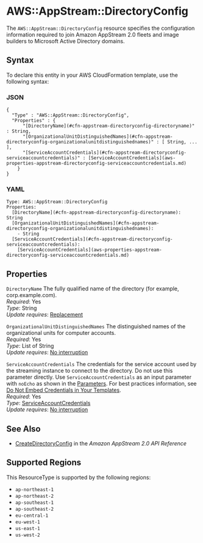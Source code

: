 # AWS::AppStream::DirectoryConfig<a name="aws-resource-appstream-directoryconfig"></a>

The `AWS::AppStream::DirectoryConfig` resource specifies the configuration information required to join Amazon AppStream 2\.0 fleets and image builders to Microsoft Active Directory domains\. 

## Syntax<a name="aws-resource-appstream-directoryconfig-syntax"></a>

To declare this entity in your AWS CloudFormation template, use the following syntax:

### JSON<a name="aws-resource-appstream-directoryconfig-syntax.json"></a>

```
{
  "Type" : "AWS::AppStream::DirectoryConfig",
  "Properties" : {
      "[DirectoryName](#cfn-appstream-directoryconfig-directoryname)" : String,
      "[OrganizationalUnitDistinguishedNames](#cfn-appstream-directoryconfig-organizationalunitdistinguishednames)" : [ String, ... ],
      "[ServiceAccountCredentials](#cfn-appstream-directoryconfig-serviceaccountcredentials)" : [ServiceAccountCredentials](aws-properties-appstream-directoryconfig-serviceaccountcredentials.md)
    }
}
```

### YAML<a name="aws-resource-appstream-directoryconfig-syntax.yaml"></a>

```
Type: AWS::AppStream::DirectoryConfig
Properties: 
  [DirectoryName](#cfn-appstream-directoryconfig-directoryname): String
  [OrganizationalUnitDistinguishedNames](#cfn-appstream-directoryconfig-organizationalunitdistinguishednames): 
    - String
  [ServiceAccountCredentials](#cfn-appstream-directoryconfig-serviceaccountcredentials): 
    [ServiceAccountCredentials](aws-properties-appstream-directoryconfig-serviceaccountcredentials.md)
```

## Properties<a name="aws-resource-appstream-directoryconfig-properties"></a>

`DirectoryName`  <a name="cfn-appstream-directoryconfig-directoryname"></a>
The fully qualified name of the directory \(for example, corp\.example\.com\)\.  
*Required*: Yes  
*Type*: String  
*Update requires*: [Replacement](https://docs.aws.amazon.com/AWSCloudFormation/latest/UserGuide/using-cfn-updating-stacks-update-behaviors.html#update-replacement)

`OrganizationalUnitDistinguishedNames`  <a name="cfn-appstream-directoryconfig-organizationalunitdistinguishednames"></a>
The distinguished names of the organizational units for computer accounts\.  
*Required*: Yes  
*Type*: List of String  
*Update requires*: [No interruption](https://docs.aws.amazon.com/AWSCloudFormation/latest/UserGuide/using-cfn-updating-stacks-update-behaviors.html#update-no-interrupt)

`ServiceAccountCredentials`  <a name="cfn-appstream-directoryconfig-serviceaccountcredentials"></a>
The credentials for the service account used by the streaming instance to connect to the directory\. Do not use this parameter directly\. Use `ServiceAccountCredentials` as an input parameter with `noEcho` as shown in the [Parameters](https://docs.aws.amazon.com/AWSCloudFormation/latest/UserGuide/parameters-section-structure.html)\. For best practices information, see [Do Not Embed Credentials in Your Templates](https://docs.aws.amazon.com/AWSCloudFormation/latest/UserGuide/best-practices.html#creds)\.   
*Required*: Yes  
*Type*: [ServiceAccountCredentials](aws-properties-appstream-directoryconfig-serviceaccountcredentials.md)  
*Update requires*: [No interruption](https://docs.aws.amazon.com/AWSCloudFormation/latest/UserGuide/using-cfn-updating-stacks-update-behaviors.html#update-no-interrupt)

## See Also<a name="aws-resource-appstream-directoryconfig--seealso"></a>
+  [CreateDirectoryConfig](https://docs.aws.amazon.com/appstream2/latest/APIReference/API_CreateDirectoryConfig.html) in the *Amazon AppStream 2\.0 API Reference* 

## Supported Regions

This ResourceType is supported by the following regions:

- `ap-northeast-1`
- `ap-northeast-2`
- `ap-southeast-1`
- `ap-southeast-2`
- `eu-central-1`
- `eu-west-1`
- `us-east-1`
- `us-west-2`
